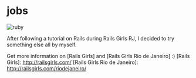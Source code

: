 # jobs
![ruby](https://img.shields.io/badge/language-Ruby-red.svg)

After following a tutorial on Rails during Rails Girls RJ, I decided to try something else all by myself.

Get more information on [Rails Girls] and [Rails Girls Rio de Janeiro] :)
[Rails Girls]: http://railsgirls.com/
[Rails Girls Rio de Janeiro]: http://railsgirls.com/riodejaneiro/
